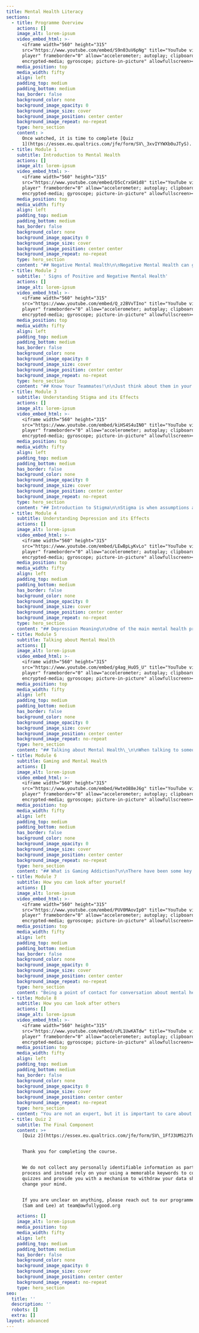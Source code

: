 ```yaml
---
title: Mental Health Literacy
sections:
  - title: Programme Overview
    actions: []
    image_alt: lorem-ipsum
    video_embed_html: >-
      <iframe width="560" height="315"
      src="https://www.youtube.com/embed/S9n03uV6pNg" title="YouTube video
      player" frameborder="0" allow="accelerometer; autoplay; clipboard-write;
      encrypted-media; gyroscope; picture-in-picture" allowfullscreen></iframe>
    media_position: top
    media_width: fifty
    align: left
    padding_top: medium
    padding_bottom: medium
    has_border: false
    background_color: none
    background_image_opacity: 0
    background_image_size: cover
    background_image_position: center center
    background_image_repeat: no-repeat
    type: hero_section
    content: >
      Once watched, it is time to complete [Quiz
      1](https://essex.eu.qualtrics.com/jfe/form/SV\_3xvIYYWXb0uJTyS).
  - title: Module 1
    subtitle: Introduction to Mental Health
    actions: []
    image_alt: lorem-ipsum
    video_embed_html: >-
      <iframe width="560" height="315"
      src="https://www.youtube.com/embed/D5cCrxGH1d8" title="YouTube video
      player" frameborder="0" allow="accelerometer; autoplay; clipboard-write;
      encrypted-media; gyroscope; picture-in-picture" allowfullscreen></iframe>
    media_position: top
    media_width: fifty
    align: left
    padding_top: medium
    padding_bottom: medium
    has_border: false
    background_color: none
    background_image_opacity: 0
    background_image_size: cover
    background_image_position: center center
    background_image_repeat: no-repeat
    type: hero_section
    content: "## Negative Mental Health\n\nNegative Mental Health can grow from being distressed often, however mental ill health does not grow directly from distress. Click through the tabs to learn more.\_\n\n## No Distress, Problem or Disorder\n\nThis is where positive mental health often occurs, just living life to its fullest and not having to deal with everyday stressors. It is unlikely that many individuals will be at this point in their mental health for an extended duration, but finding a time and place to relax from all stressors and clear your mind is a great way to keep your mental health.\_\n\n## Mental Distress\n\nMental distress is part of everyday life causing significant stress to an individual. Mental distress doesn’t require professional help, however should be left for the individual to work through, for example, when playing Rainbow Six Siege and having to play against really toxic people, it can cause significant distress, they may learn from that in the future, either muting the chat, or just ignoring them.\_Dealing with distress can allow people to learn how to deal and cope with future life challenges. Despite this, too much mental distress can lead to greater mental health issues.\n\n## Mental Health Problem\n\nMental health problems often are as a result of mental distress experienced, for example it could be a close family member that was in hospital causing the worry/stress and sadly they may pass away, resulting in grief. Mental health problems can often lead to mental illnesses, which is why they should be dealt with as early as possible. Professional help such as counselling can help, as well as community and family support.\_\n\n## Mental Health Disorder\n\nMental disorders are behavioral or mental changes that cause significant distress or impairment of someones daily functioning.\_When mental health problems aren't dealt with effectively, they often turn into mental health disorders like depression or anxiety.\n\n## Mental Wellbeing\n\nMIND defines mental wellbeing as a state of well-being in which every individual realizes his or her own potential, can cope with the normal stresses of life, can work productively and fruitfully, and is able to make a contribution to her or his community.\n\nMental wellbeing is different for everyone, with a wide range of feelings and thoughts influencing our emotions and behaviour everyday. By being in a place of good mental wellbeing, it helps strengthen us against developing mental health issues and also enables us to help people cope better with their own existing\_[mental health disorders](https://courses.awfullygood.org/mod/page/view.php?id=85).\n\n![](images/MW%20info.png)\n"
  - title: Module 2
    subtitle: ' Signs of Positive and Negative Mental Health'
    actions: []
    image_alt: lorem-ipsum
    video_embed_html: >-
      <iframe width="560" height="315"
      src="https://www.youtube.com/embed/Q_z2BVvTIno" title="YouTube video
      player" frameborder="0" allow="accelerometer; autoplay; clipboard-write;
      encrypted-media; gyroscope; picture-in-picture" allowfullscreen></iframe>
    media_position: top
    media_width: fifty
    align: left
    padding_top: medium
    padding_bottom: medium
    has_border: false
    background_color: none
    background_image_opacity: 0
    background_image_size: cover
    background_image_position: center center
    background_image_repeat: no-repeat
    type: hero_section
    content: "## Know Your Teammates!\n\nJust think about them in your head, feel free to note some of the\_characteristics down.\_\n\nThink about and identify characteristics about a friend or teammate you play with.\_\n\nAre they: Aggressive players, vocal, calm, passive, loud, confident etc.\_\n\nThese personality traits can be used to identify if someone is going through MH issues. Noticing when they aren’t acting themselves, if they play the game differently, get frustrated easily etc.\n\nBeing able to recognise the signs of mental health is imperative to help people that might be suffering with mental health problems.\_\n\n## Recognising Signs\n\nLook at the case studies below, highlight signs of\_[negative mental health](https://courses.awfullygood.org/mod/page/view.php?id=63)\_that you might recognise. There are two different types of mental health illness here, depression and anxiety.\_\n\nCase Study 1:\n\nBrad is a 18 year-old who recently started University, and is struggling to make new friends. He often spends most of his time in his dorm room, playing Valorant with his old friends from College. He rarely leaves his room to even attend his lectures and tries to complete all his work from his room. In an attempt to meet new people, he joined the University Discord server but he has a hard time concentrating on the interaction with new people because he is busy worrying about what people think of him, and assume that they will find him boring. He feels his heart rate rise, palms become sweaty and starts stuttering his words out. After the interaction, he leaves the Discord server and replays the conversation over and over again in his head, focusing on the ‘stupid’ things he said. Since starting University, he has been isolating more, turning down invitations from his roommate to go eat or hang out, ignoring his phone when it rings, and habitually skipping class.\n\n## Symptoms of Mental Health Problems\n\nThere are usually three types of signs that categorise symptoms of mental health problems:\n\n**PERSONALITY SIGNS**: Noticeable changes in mood or energy levels. Increased anger, aggression or irritability. Compulsive or reckless behaviour. Difficulty concentrating.\n\n**PHYSICAL SIGNS**:\_Sleeping less. Relying on substances like alcohol. Appetite changes.\n\n**AUDITORY SIGNS:**\_Sounding withdrawn. Overly quiet compared to usual. Not saying hello when they first join.\n"
  - title: Module 3
    subtitle: Understanding Stigma and its Effects
    actions: []
    image_alt: lorem-ipsum
    video_embed_html: >-
      <iframe width="560" height="315"
      src="https://www.youtube.com/embed/kiHS4S4uIN0" title="YouTube video
      player" frameborder="0" allow="accelerometer; autoplay; clipboard-write;
      encrypted-media; gyroscope; picture-in-picture" allowfullscreen></iframe>
    media_position: top
    media_width: fifty
    align: left
    padding_top: medium
    padding_bottom: medium
    has_border: false
    background_color: none
    background_image_opacity: 0
    background_image_size: cover
    background_image_position: center center
    background_image_repeat: no-repeat
    type: hero_section
    content: "## Introduction to Stigma\n\nStigma is when assumptions are made about mental health and how it affects someone's behaviour. Therefore, people with mental health issues feel isolated and ashamed due to the stigma of mental health issues. You saw in the module video, how the stigma surrouding mental health even affects A-List Celebrities like Ryan Reynolds, so stamping out stigma is crucial in trying to improve the life of those suffering with mental health issues.\_\n\nFear or misunderstanding is the usual cause for stigmatising attitudes, often leading to prejudice against those suffering with mental health issues. This lack of understanding is one of the main reasons why many people don't consider mental health issues to be an actual illness, causing people who are suffering to have feelings of hopelessness and shame when struggling to cope with their situation, creating a barrier to diagnosis and treatment.\n\nStigma prevents 40% of people suffering with anxiety or depression from seeking help for their mental health issues.\_\n\n## Different Types of Stigma\n\nStigma often comes from a lack of understanding or fear. Often misleading social media representations of\_[mental health disorders](https://courses.awfullygood.org/mod/page/view.php?id=85)\_contribute to both those factors. While the public may be more accepting of the medical treatment of\_[mental health disorders](https://courses.awfullygood.org/mod/page/view.php?id=85), many people view those with mental ill health in a negative way, or subconsciously change the way they behave or act towards people who are suffering with\_[mental health disorders](https://courses.awfullygood.org/mod/page/view.php?id=85).\_\n\nThree types of different stigma have been identified:\n\n*   Public Stigma:\_involves the negative or discriminatory attitudes that others have about mental ill health.\n\n*   Self-stigma:\_refers to the negative attitudes, including internalized shame, that people with\_[mental health disorders](https://courses.awfullygood.org/mod/page/view.php?id=85)\_have about their own condition.\n\n*   Institutional Stigma: is more systemic, involving policies of government and private organizations that intentionally or unintentionally limit opportunities for people with\_[mental health disorders](https://courses.awfullygood.org/mod/page/view.php?id=85). Examples include lower funding for mental health research or fewer mental health services relative to other health care.\n\nStigma not only directly affects individuals with mental ill health but also the loved ones who support them, often including their family members.\n\n\nUnfortunately, certain stigma will surround mental health, but everyday, you have the opportunity to show the people around you that they are able to talk about their issues with you and slowly you can break down the stigma in your friendship group.\n\n## How you can help reduce the stigma\n\nStigma is a big reason why so many people deal with mental health problems alone. Breaking down that stigma is crucial in developing a healthy environment for people to feel comfortable to talk about the problems they are dealing with and get the help that they need. Research has also suggested knowing or having contact with someone with mental illness is one of the best ways to reduce stigma.\_\n\nTry and think of some ways to let people know you are there for them and are willing to support them with zero judgement.\n\nBelow are Seven things you can do to reduce the stigma around mental health.\_\n\n1.  Know the facts. Educate yourself about mental ill health (completing this programme is a great step to achieving this).\n\n2.  Be aware of your attitudes and behaviours. Examine your own judgemental thinking, think about how you have spoken to people before if they have said something that you might think was a bit different to usual, and if you dismissed how they were feeling.\n\n3.  Choose the words that you use carefully. What and how you speak can affect the attitudes of others.\n\n4.  Educate your friends and the people around you. By passing on the facts and attitudes you have, it will lead to more people challenging the myths and stereotypes surrounding mental\_health disorders.\n\n5.  Try and focus on the positives, mental ill health in anyone, is only a small part of anyone’s much larger picture.\n\n6.  Support people, treat everyone with the dignity and respect they deserve; offer support and encouragement.\_\n\n7.  Include everyone, do not discriminate against anyone with these health issues.\n\n## Harmful effects of stigma and discrimination\n\nStigma often contributes to worsening symptoms, and reduced the likelihood of those who need help to seek help.\_\n\nEffects of stigma and discrimination include:\n\n*   reduced hope\n\n*   lower self-esteem\n\n*   increased symptoms\n\n*   difficulties with maintaining and creating social relationships\n\n*   reduced likelihood of staying with current treatment\n"
  - title: Module 4
    subtitle: Understanding Depression and its Effects
    actions: []
    image_alt: lorem-ipsum
    video_embed_html: >-
      <iframe width="560" height="315"
      src="https://www.youtube.com/embed/LEwBpLyKvLo" title="YouTube video
      player" frameborder="0" allow="accelerometer; autoplay; clipboard-write;
      encrypted-media; gyroscope; picture-in-picture" allowfullscreen></iframe>
    media_position: top
    media_width: fifty
    align: left
    padding_top: medium
    padding_bottom: medium
    has_border: false
    background_color: none
    background_image_opacity: 0
    background_image_size: cover
    background_image_position: center center
    background_image_repeat: no-repeat
    type: hero_section
    content: "## Depression Meaning\n\nOne of the main mental health problems that face a large number of people in the UK every year is depression.\_\n\nDepression is a low mood that lasts for a long time, and affects your everyday life. In its mildest form, depression can mean just being low or sad. It doesn't stop you from going about normal life but makes everything harder to do and see, less worthwhile.\_\n\nAt its most severe, depression can be life-threatening because it can make you feel suicidal or simply give up the will to live.\_\n\n\nDepression has a lot of causes and triggers while affecting people in different ways. Signs and\_[symptoms of depression](https://courses.awfullygood.org/mod/page/view.php?id=75)\_are different for everyone, but there are some common symptoms that people struggling with depression have reported.\n\nThroughout this module, you will learn the effects and\_[causes of depression](https://courses.awfullygood.org/mod/page/view.php?id=76), and also learn different methods on how to help people that are struggling and how to help yourself if you believe you are suffering with depression.\_\n\n## Symptoms of Depression\n\nSometimes depression can be quite hard to recognise when you are suffering with it. Maybe you can’t put your finger on it, but you aren’t feeling yourself. Struggling to cope everyday looks different for everyone too, people suffering with depression will experience a range of different symptoms. Some signs and symptoms of depressions include:\n\n*   Lacking energy or feeling tired\n\n*   Feeling exhausted all the time regardless of the amount of sleep you get\n\n*   Finding it hard to think clearly\n\n*   Finding it hard to concentrate\n\n*   Feeling restless and agitated\n\n*   Feeling tearful, wanting to cry all the time\n\n*   Not wanting to talk to or be with people\n\n*   Not wanting to do things you usually enjoy\n\n*   Using alcohol or drugs to cope with feelings\n\n*   Finding it hard to cope with everyday things and tasks\n\n*   Experiencing ‘burn out’\n\nThese are only some symptoms of depression, you may be experiencing different symptoms, but if you think these symptoms sound like you or someone you know, then you should get in touch with some of the help-contacts on our website so you can get some further help.\n\n## Causes of Depression\n\nDepression can be caused by a variety of different distresses which vary a lot between different people. A combination of different distresses and factors may cause their depression. It is also possible that people find themselves becoming depressed without any obvious reason.\_\n\nMind UK identified some common possible causes of depression that include:\n\n*   Childhood experiences\n\n*   Life events\n\n*   Physical health problems\n\n*   Genetic inheritance\n\n*   Medication, recreational drugs and alcohol\n\n*   Sleep, diet and exercise.\_\n\n## Childhood Experiences\n\nDifficult experiences in your childhood have been shown to make you vulnerable to experiencing depression later in life. Experiences like\_\n\n*   Physical, sexual or emotional abuse\n\n*   Neglect\n\n*   The loss of someone close to you\n\n*   Traumatic events\n\n*   Unstable family situation.\n\nExperiencing any of these can have a massive impact on your self-esteem and less likely to have learned to cope with difficult emotions and situations.\n\n## Life Events\n\nDepression can often be caused by stressful or traumatic events that someone may experience in everyday life.\_\n\nEvents that cause this could be:\_\n\n*   Losing your job or unemployment\n\n*   The end of a relationship\n\n*   Bereavement/loss\n\n*   Major life changes like changing job, moving house or getting married\n\n*   Being physically or sexually assaulted\n\n*   Being bullied or abused.\n\nFeeling depressed is not just caused by the negative experiences themselves, but often how we deal with them. If you don't have much support during these times, it can be very hard to cope with the difficult emotions that come with these events.\n\n## Physical Health Problems\n\nPoor physical health can contribute to your risk of developing depression, especially ones that can be difficult to manage, having a big impact on your emotions. Health problems including:\n\n*   Chronic physical health problems\n\n*   Life-threatening physical illnesses\n\n*   Physical health problems that significantly change your lifestyle.\n\nSome physical health problems that can cause depression:\n\n*   Conditions affecting the brain and nervous system\n\n*   Hormonal problems\n\n*   Low blood sugar\n\n*   Sleep problems.\n\nIf you are struggling with any of these issues, your doctor may be able to suggest some best ways to help cope with the mental health ramifications of the conditions.\n\n## Generic Inheritance\n\nAlthough there hasn't been any specific genes for depression identified, research has shown that if you have a close family member with depression, you are more likely to experience depression yourself.\n\n## Medication, recreational drugs and alcohol.\n\nOften side effects of medication include depression, if you are feeling depressed after starting any kind of medication, it is useful to check the information leaflet to see whether depression is a side effect. If you think the drug is causing depression, it is worth speaking to your doctor about taking an alternative, especially if you are expecting your treatment to last some time.\_\n\nAlcohol and recreational drugs both can cause depression. Although they can help with social connection, and you might use them to initially use them to make yourself feel better, they often hide the true cause of your depression.\n\n## Sleep, Diet and Exercise\n\nA poor diet, lack of sleep and exercise can often affect your mood, making it harder for you to cope with the experiences and stressors that can often cause depression. Although a poor diet, or not getting enough sleep or exercise cannot directly cause depression, they can make you more vulnerable to developing it.\_\n\nFor more information about sleep hygiene, a healthy diet and good exercise, check our website for the respective pages.\n"
  - title: Module 5
    subtitle: Talking about Mental Health
    actions: []
    image_alt: lorem-ipsum
    video_embed_html: >-
      <iframe width="560" height="315"
      src="https://www.youtube.com/embed/g4ag_HuO5_U" title="YouTube video
      player" frameborder="0" allow="accelerometer; autoplay; clipboard-write;
      encrypted-media; gyroscope; picture-in-picture" allowfullscreen></iframe>
    media_position: top
    media_width: fifty
    align: left
    padding_top: medium
    padding_bottom: medium
    has_border: false
    background_color: none
    background_image_opacity: 0
    background_image_size: cover
    background_image_position: center center
    background_image_repeat: no-repeat
    type: hero_section
    content: "## Talking about Mental Health\_\n\nWhen talking to someone who you think is struggling with their mental health, it is important to understand that you are not an expert, but it is important to care about your friends and the community around you. You can do this by asking people how they are feeling, pay attention to their response and ask how they would like to be supported.\_\n\nAvoid intrusive questions, treat everyone fairly and make yourself available just to listen. Empathise with them, listen and seek understanding of what they are going through but don't feel pressured to find them answers.\_\_\n\nFor example, if someone wants to speak to you about their mental health, ask them to tell you how they are feeling, appreciate that it is extremely difficult for them to speak about what they are going through and reassure them that it is positive that they want to talk about what they are going through.\_\n\nA good way to wrap up the conversation is to provide them with the details of their local ‘Mind’ so help signpost her to sources of support instead of you telling them what you think is best. This way they know they are getting the best support possible but they also know you are there for them and they can talk to you about their issues.\_\n\n## Helping someone in crisis\n\nIf you think someone is in crisis, encourage the individual to seek support from Samaritans - 116123 from any phone in any country, or phone the emergency services if you are worried someone will harm themselves or others. The most important thing you can do in these situations is to listen and to support them to stay safe. Not everyone experiencing mental health problems will reach a crisis.\_\n\nIf you reside in the UK, there are training programmes available including ASIST (Applied Suicide Intervention Skills Training) and Mental Health First Aid training.\_\n\nAs usually through online gaming you can't physically be in contact with people, having contact information of family members when you know your friends or the people around you are suffering from mental health issues can also be extremely useful if you believe they are in crisis.\_\n\n## Talking to someone who is suicidal\n\nThere are a number of different things you can do if someone tells you that they are self-harming or feeling suicidal to help them.\n\n*   Ask open questions, invite them to give a more in-depth response than just a yes/no.\n\n*   Give them time, you might feel anxious to hear their answers, but being with them and helping them feel comfortable gives them the time they need to think and respond.\n\n*   Take them seriously.\n\n*   Try not to judge, you might feel shocked, upset or frightened, but it's important not to blame the person for how they are feeling: they may have taken a big step by even telling you about it.\_\n\n*   Don't skirt around the topic, suicide is still somewhat of a taboo subject, which can make it hard for people to pen up and feel understood. Direct questions can help someone to start talking about their feelings.\_\n"
  - title: Module 6
    subtitle: Gaming and Mental Health
    actions: []
    image_alt: lorem-ipsum
    video_embed_html: >-
      <iframe width="560" height="315"
      src="https://www.youtube.com/embed/HwteO88eJ6g" title="YouTube video
      player" frameborder="0" allow="accelerometer; autoplay; clipboard-write;
      encrypted-media; gyroscope; picture-in-picture" allowfullscreen></iframe>
    media_position: top
    media_width: fifty
    align: left
    padding_top: medium
    padding_bottom: medium
    has_border: false
    background_color: none
    background_image_opacity: 0
    background_image_size: cover
    background_image_position: center center
    background_image_repeat: no-repeat
    type: hero_section
    content: "## What is Gaming Addiction?\n\nThere have been some key stages of gaming addiction suggested, where initial exposure to a game starts the process to becoming addicted. Initial exposure to the game leads to a deeper interest, and then a growing obsession which then leads to addiction.\n\nGaming has both negative and positive effects on mental health. Gaming itself doesn’t have too many negative effects on mental health, however gaming addiction has been shown to be detrimental to mental health.\_\n\nGaming addiction has been recognised as an addictive behaviour by the World Health Organisation. They characterised it by impaired control over gaming, increasing priority given to gaming over other activities to the extent that gaming takes precedence over other interests and daily activities, and continuation or escalation of gaming despite the occurrence of negative consequences.\_\n\nIt is possible to be at risk of or developing an addiction to gaming in a similar way to other addictions to substances such as drugs or alcohol. Symptoms of gaming addiction include:\n\n*   Constantly thinking about or wanting to play the game\n\n*   Feeling irritable and restless when you’re not playing\n\n*   Lying about how much time you’ve spent playing or playing in secret such as in the middle of the night\n\n*   Tiredness, headaches or hand pain from too much screen time and the use of controllers or mouse and keyboard.\_\n\n*   Not paying attention to your personal hygiene, for example not washing often or not eating enough\n\n*   Not being able to quit or even play less of the game\n\n*   Having problems at work, school or home because of your gaming.\_\n\n*   Using gaming to ease bad moods and feelings\n\n## Initial Exposure\n\nInitial Exposure is when an individual has very positive early experiences with the video game, where the enjoyment and fascination with such a game develops very quickly. For example, they may have started playing Fortnite for the first time, their first ‘Battle Royale’ genre, which they instantly enjoyed and wanted to play more of.\n\n## Deeper Interest\n\nGaming begins to take up a significantly greater position in the individual's life, usually requiring a greater investment in time and money. Other activities that the individual might have done previously may be less significant to the person now. Developing a deeper interest into gaming is fine, it is how recreational gamers that have no intention of becoming esports professionals take that first step into esports.\n\n## Growing Obsession\n\nStarting to become obsessive over gaming is usually when large lifestyle changes occur. Increasingly neglecting relationships, sleep, nutrition often happens at this point as the great majority of the individual’s free time is now taken up with gaming. Their thoughts are becoming increasingly solely based around gaming.\n\n## Addiction\n\nGaming now has become the individuals dominant interest, with most of their free time taken up by gaming. They spend most of their day focused on it, either gaming or wishing they were when they weren’t. This can often be at the cost of academic or work progress and dietary and sleeping patterns are likely to be hugely affected by constant gaming. Slowly, they may find themselves disconnecting from the relationships around them IRL, and instead relying on the social connection that gaming brings.\n\nDespite this, recreational gaming rarely leads to addiction, it can be a harmless, healthy aspect of an individual's life. Often gaming is portrayed as this harmful activity that only children should do and we completely disagree with this portayal, however if gaming does become addictive, it can be caused by\_[mental health disorders](https://courses.awfullygood.org/mod/page/view.php?id=85).\n\n## Preventing Gaming Addiction\n\nIt can often be hard to identify when you are crossing the line between having fun with your hobby and getting to the point where you are addicted to gaming, but there are different things that gamers can do to make sure that they don’t become addicted to gaming.\_\n\n\n1.  By setting time limits for gaming and sticking to them, it prevents excessive gaming where you might sacrifice things like sleep and daily hygiene.\_\n\n2.  Try and do other activities every day including exercise, as this helps lower the health risks of sitting and playing for long stretches of time.\_\n\n3.  Set a sleep schedule and try and keep to it, don’t let gaming be a reason why you stay up late.\n\n## Negative effects that gaming has on mental health\n\nAlthough gaming has a lot of positive impacts on mental health, excessive playing of video games can result in a neglect of other aspects of your life. Apart from gaming addiction that we previously mentioned, excessive or unhealthy gaming habits may contribute to worsening of existing or underlying mental health problems, including:\n\n*   Emotional suppression:\_\n\n*   Anxiety and depressive symptoms\n\n*   Social disconnection\n\n*   Relationship issues\n\n*   Decreased motivation in school and work\n\n*   Dopamine addiction\_\n\nThese are some of the potential side effects of video games on mental health, though most of these can be avoided by following the advice suggested in\_[preventing gaming addiction](https://courses.awfullygood.org/mod/page/view.php?id=81).\n\n## Positive effects that gaming has on mental health\n\nGaming can help remove stress from everyday life by reducing thoughts on issues that you are dealing with on a regular basis, and help improve your mood.\_\n\nGaming is also great for social interaction with friends, combating social isolation where people might be more alone without many, if any friends, and can find people they have common interests with to create deeper friendships.\_\n\nGaming has also been shown to be a good distraction from IRL issues, giving a feeling of achievement. It is important to differentiate how the distraction can either give the feeling of escapism or coping, which both have varying effects on mental health. This feeling of escapism through the distraction that gamers find playing video games provides a relief from the unpleasant realities they may be experiencing IRL. However, escaping from these issues often are a precursor to developing depression tendencies rather than actually dealing with the issue they are having. Disengaging from the coping strategy has been found to cause negative outcomes such as increased stress and emotional suppression. However, using gaming as an effective coping strategy through problem solving and social connection and support has been shown to be effective in reducing stress and increasing emotional support.\n"
  - title: Module 7
    subtitle: How you can look after yourself
    actions: []
    image_alt: lorem-ipsum
    video_embed_html: >-
      <iframe width="560" height="315"
      src="https://www.youtube.com/embed/PUV0MAovIp0" title="YouTube video
      player" frameborder="0" allow="accelerometer; autoplay; clipboard-write;
      encrypted-media; gyroscope; picture-in-picture" allowfullscreen></iframe>
    media_position: top
    media_width: fifty
    align: left
    padding_top: medium
    padding_bottom: medium
    has_border: false
    background_color: none
    background_image_opacity: 0
    background_image_size: cover
    background_image_position: center center
    background_image_repeat: no-repeat
    type: hero_section
    content: "Being a point of contact for conversation about mental health can be very rewarding however it can also be time consuming and emotionally overwhelming. Often being part of a support network for someone who is struggling with their mental health can be stressful and take a toll on your own mental health, so it is important to be aware of this when you are offering support, and being in the right head space yourself.\_\n\nThink carefully about how you will look after your own wellbeing and make sure you also have an appropriate support system in place. Having someone that you can talk to about the issues you are dealing with is crucial for you to be part of someone else's support system.\_Discussing subjects or traumatic events that others close to you have experienced can have an impact on your own mental health, especially if you're feeling unwell.\n\nLearning self-care techniques and knowing what lifestyle choices affect mental health can be a great way to manage the symptoms of mental ill health. Also, by being able to recognise that you are struggling early, and then using these self-care techniques, it may also help prevent the problems from developing and getting worse. Just remember, it is unlikely that any of these will be an instant solution, recovering from a mental health disorder, or preventing one takes a lot of time, energy and work. So don't be hard on yourself.\n\n## Stay aware of your mental health\n\nTell people what helps. By letting the ones around you know what support you need from them, they can be more aware of how to help you with your mental health struggles. Whether it's as simple as them listening to you and talking to you, or being aware of your triggers, just telling them what you would like from them is a good way to help start a good support network.\_\n\nKnow your early warning signs. Try and be aware of how you are feeling daily, this can be done by keeping a mood diary or just taking some time to be reflective on how your day was. It can be useful to reflect on how you are feeling so you can access support as soon as you feel it's necessary.\n\n## Nourish your social life\n\nFeeling connected to other people is really important as it can help you feel valued and wanted, as well as helping increase self-confidence. If you can, try and spend some more time connecting with your friends and family. Gaming is great for developing friendships and social connection, gaming together with people, sharing that same combined interest is a great way to develop supporting friends around you. There are a lot of different discord communities that you can join if you are struggling to meet people, including our own GvD discord that you can access through our website.\n\n## Peer Support\n\nWhen experiencing mental health problems, it can feel like no one understands what you are going through, however peer support brings together people who’ve had similar experiences to support each other. Peer support offers a lot of benefits such as:\n\n*   Feeling accepted for who you are\n\n*   Increased self confidence\n\n*   Meeting new people and using your experienced to help others\n\n*   Fnding out new information and places for support\n\n*   Challenging stigma and discrimination\n\nPeer support groups are usually based locally, in the UK, Mind offer peers support groups, however, internationally it would be worth researching local peer support groups if you feel like it would help you.\n\n## Make time for therapeutic activities\n\nTherapeutic activities and techniques like relaxation, mindfulness and meditation can all be practised alone and help with your own mental health.\_\n\n*   Relaxation - Find something that helps you relax. This can be doing anything, for example, going for a walk or taking a shower but as long as it works for you, make sure you set aside time to do it.\_\n\n*   Mindfulness - Mindfulness is a therapeutic technique that involves being more aware of the present moment, both the world around you, for example, the temperature in your room, but also inside like your feelings and thoughts. Practising mindfulness can help you become more aware of your own moods and reactions, however this takes time to perform well, and it doesn't work for everyone.\n\n*   Meditation - meditation is an umbrella term for the many ways to a relaxed state of being. There are many types of meditation and relaxation techniques that are called meditation. Finding the right one for you can be really helpful. However, guided meditation is the most common and as the name suggests, you can be guided through the steps. During meditation, you focus your attention and eliminate the stream of jumbled thoughts that may be crowding your mind and causing stress. This process may result in enhanced physical and emotional well-being.\n\n## Look after your physical health\n\nBy looking after your physical health, it can help manage your own mental health too.\_\\*   Get enough sleep - make sure you try to set and keep to a sleeping schedule, this can help you have the energy to cope with difficult feelings and experiences.\n\n*   Keep physically active - regular exercise doesn't have to be very strenuous or high intensity to be effective. Simple and gentle exercises like going for a short walk can help keep you physically active. Exercise helps increase cortisol release, which helps us manage stress. It also makes us feel more tired at the end of the day which helps promote good sleep.\_\_\n\n*   Avoid drugs and alcohol - When struggling with mental ill health, it can often lead to a desire to use drugs or alcohol to deal with difficult feelings, however in the long run, they can make you feel a lot worse.\_\n\n*   Eat healthily - Getting 3 healthy, balanced meals a day, can make a big difference to how well you feel. Improving your diet may help to improve your mood, give you more energy, and help you think more clearly.\n"
  - title: Module 8
    subtitle: How you can look after others
    actions: []
    image_alt: lorem-ipsum
    video_embed_html: >-
      <iframe width="560" height="315"
      src="https://www.youtube.com/embed/oPL1UwKATdw" title="YouTube video
      player" frameborder="0" allow="accelerometer; autoplay; clipboard-write;
      encrypted-media; gyroscope; picture-in-picture" allowfullscreen></iframe>
    media_position: top
    media_width: fifty
    align: left
    padding_top: medium
    padding_bottom: medium
    has_border: false
    background_color: none
    background_image_opacity: 0
    background_image_size: cover
    background_image_position: center center
    background_image_repeat: no-repeat
    type: hero_section
    content: "You are not an expert, but it is important to care about your friends and the community around you. You can do this by asking people how they are feeling, pay attention to their response and ask how they would like to be supported.\_\n\nAvoid intrusive questions, treat everyone fairly and make yourself available just to listen. Empathise with them, listen and seek understanding of what they are going through but don't feel pressured to find them answers.\_\_\n\nFor example, if someone wants to speak to you about their mental health, ask them to tell you how they are feeling, appreciate that it is extremely difficult for them to speak about what they are going through and reassure them that it is positive that they want to talk about what they are going through.\_\n\nA good way to wrap up the conversation is to provide them with the details of their local ‘Mind’ so help signpost her to sources of support instead of you telling them what you think is best. This way they know they are getting the best support possible but they also know you are there for them and they can talk to you about their issues.\n\n\nThe support that family and friends can give play a very important role for someone recovering from depression. Here are some more ways how you can help:\n\n## How to help someone struggling with depression\n\nYou can support people that you suspect are suffering from depression by encouraging people to start small and build up their energy levels, small amounts of physical activity has been proven to be extremely effective. Listening to them and just talking to them can help them talk through their issues and knowing that they have someone they can talk to is a huge step for anyone.\n\n\n*   Support them to get help in their own time. Don't force anyone to get help if they don't want it, but reassure them it's okay to ask for help if they need it and that there are plenty of people that want to help them.\n\n*   Be open about depression. Lots of people find it very difficult to open up about how they're feeling. If you are open about depression, your friends or family knows that it's okay to talk about whatever they're going through.\n\n*   Try and keep in touch. It can be hard for your friend or family member to have the energy to keep in touch. Even just a short text message or phone call, it will let them know that you are thinking of them and to them it can mean the world and make a big difference to how they feel.\_\n\n*   Don't be critical. If you put the blame on them, or too much pressure, it can make things much worse. Even if you may struggle to understand why they can't just snap out of it, the person that you are helping is probably being very critical and harsh towards themselves already.\n"
  - title: Quiz 2
    subtitle: The Final Component
    content: >+
      [Quiz 2](https://essex.eu.qualtrics.com/jfe/form/SV\_1FfJ3UMS2JTqBcq)


      Thank you for completing the course. 


      We do not collect any personally identifiable information as part of this
      process and instead rely on your using a memorable keywords to combine the
      quizzes and provide you with a mechanism to withdraw your data should you
      change your mind.


      If you are unclear on anything, please reach out to our programme leads
      (Sam and Lee) at team@awfullygood.org

    actions: []
    image_alt: lorem-ipsum
    media_position: top
    media_width: fifty
    align: left
    padding_top: medium
    padding_bottom: medium
    has_border: false
    background_color: none
    background_image_opacity: 0
    background_image_size: cover
    background_image_position: center center
    background_image_repeat: no-repeat
    type: hero_section
seo:
  title: ''
  description: ''
  robots: []
  extra: []
layout: advanced
---
```

